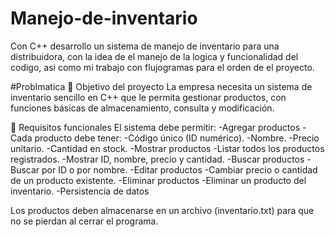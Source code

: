 # Manejo-de-inventario
Con C++ desarrollo un sistema de manejo de inventario para una distribuidora, con la idea de el manejo de la logica y funcionalidad del codigo, asi como mi trabajo con flujogramas para el orden de el proyecto.

#Problmatica 
🎯 Objetivo del proyecto
La empresa necesita un sistema de inventario sencillo en C++ que le permita gestionar productos, con funciones básicas de almacenamiento, consulta y modificación.

🔹 Requisitos funcionales
El sistema debe permitir:
-Agregar productos
-Cada producto debe tener:
-Código único (ID numérico).
-Nombre.
-Precio unitario.
-Cantidad en stock.
-Mostrar productos
-Listar todos los productos registrados.
-Mostrar ID, nombre, precio y cantidad.
-Buscar productos
-Buscar por ID o por nombre.
-Editar productos
-Cambiar precio o cantidad de un producto existente.
-Eliminar productos
-Eliminar un producto del inventario.
-Persistencia de datos

Los productos deben almacenarse en un archivo (inventario.txt) para que no se pierdan al cerrar el programa.
